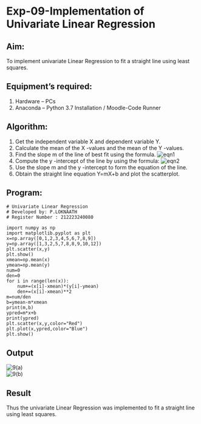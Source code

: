 # Exp-09-Implementation of Univariate Linear Regression
## Aim:
To implement univariate Linear Regression to fit a straight line using least squares.
<br/>
## Equipment’s required:
1.	Hardware – PCs
2.	Anaconda – Python 3.7 Installation / Moodle-Code Runner

## Algorithm:
1.	Get the independent variable X and dependent variable Y.
2.	Calculate the mean of the X -values and the mean of the Y -values.
3.	Find the slope m of the line of best fit using the formula.
 ![eqn1](./eq1.jpg)
4.	Compute the y -intercept of the line by using the formula:
![eqn2](./eq2.jpg)  
5.	Use the slope m and the y -intercept to form the equation of the line.
6.	Obtain the straight line equation Y=mX+b and plot the scatterplot.

## Program:
```
# Univariate Linear Regression
# Developed by: P.LOKNAATH
# Register Number : 212223240080

import numpy as np
import matplotlib.pyplot as plt
x=np.array([0,1,2,3,4,5,6,7,8,9])
y=np.array([1,3,2,5,7,8,8,9,10,12])
plt.scatter(x,y)
plt.show()
xmean=np.mean(x)
ymean=np.mean(y)
num=0
den=0
for i in range(len(x)):
    num+=(x[i]-xmean)*(y[i]-ymean)
    den+=(x[i]-xmean)**2
m=num/den
b=ymean-m*xmean
print(m,b)
ypred=m*x+b
print(ypred)
plt.scatter(x,y,color="Red")
plt.plot(x,ypred,color="Blue")
plt.show()

```

## Output
![9(a)](https://github.com/Loknaath-sec/Univariate-Linear-Regression/assets/145742558/cd82c7dd-c78e-450d-9c4a-69ad9ddc1ef7)
</br>
![9(b)](https://github.com/Loknaath-sec/Univariate-Linear-Regression/assets/145742558/6aebb5c4-5f0e-4a23-808a-9992100463c1)


## Result
Thus the univariate Linear Regression was implemented to fit a straight line using least squares.

